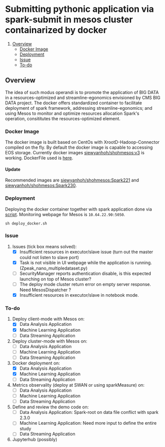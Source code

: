 # Submitting pythonic application via spark-submit in mesos cluster containarized by docker

1. [Overview](#Overview)
   * [Docker Image](#DockerImage)
   * [Deployment](#Deployment)
   * [Issue](#Issue)
   * [To-do](#To-do)

## Overview

   The idea of such modus operandi is to promote the application of BIG DATA in a resources-optimized and streamline-egonomics envisioned by CMS BIG DATA project. The docker offers standardized container to facilitate deployment of spark framework, addressing streamline-egonomics; and using Mesos to monitor and optimize resources allocation Spark's operation, consititutes the resources-optimized element.

### Docker Image

   The docker image is built based on CentOs with XrootD-Hadoop-Connector compiled on the fly. By default the docker image is capable to accessing EOS storage. Currently docker images [siewyanhoh/shohmesos:v3](https://hub.docker.com/r/siewyanhoh/shohmesos/) is working. DockerFile used is [here](https://github.com/SiewYan/BIGDATA-1/blob/docker_dev/Docker_dev/DockerFiles/Dockerfile_v3).

#### Update

   Recommended images are [siewyanhoh/shohmesos:Spark221](https://github.com/SiewYan/BIGDATA-1/blob/docker_dev/Docker_dev/DockerFiles/Dockerfile_221) and [siewyanhoh/shohmesos:Spark230](https://github.com/SiewYan/BIGDATA-1/blob/docker_dev/Docker_dev/DockerFiles/Dockerfile_230_grid).

### Deployment

   Deploying the docker container together with spark application done via [script](https://github.com/SiewYan/BIGDATA-1/blob/docker_dev/Docker_dev/deploy_docker.sh). Monitoring webpage for Mesos is `10.64.22.90:5050`.

   `sh deploy_docker.sh`

### Issue

1. Issues (tick box means solved):
   - [x] Insufficient resources in executor/slave issue (turn out the master could not listen to slave port)
   - [x] Task is not visible in UI webpage while the application is running. (Zpeak_nano_multipledataset.py)
   - [ ] SecurityManager reports authentication disable, is this expected launching on top of Mesos cluster?
   - [ ] The deploy mode cluster return error on empty server response. Need MesosDispatcher ? 
   - [x] Insufficient resources in executor/slave in notebook mode.

### To-do

1. Deploy client-mode with Mesos on:
   - [x] Data Analysis Application
   - [x] Machine Learning Application
   - [ ] Data Streaming	Application

2. Deploy cluster-mode with Mesos on:
   - [ ] Data Analysis Application
   - [ ] Machine Learning Application
   - [ ] Data Streaming Application

3. Docker deployment on:
   - [x] Data Analysis Application
   - [x] Machine Learning Application
   - [ ] Data Streaming Application

4. Metrics observality (deploy at SWAN or using sparkMeasure) on:
   - [ ] Data Analysis Application
   - [ ] Machine Learning Application
   - [ ] Data Streaming	Application

5. Define and review the demo code on:
   - [ ] Data Analysis Application: Spark-root on data file conflict with spark 2.3.0
   - [ ] Machine Learning Application: Need more input to define the entire study 
   - [ ] Data Streaming Application

6. Jupyterhub (possibly)